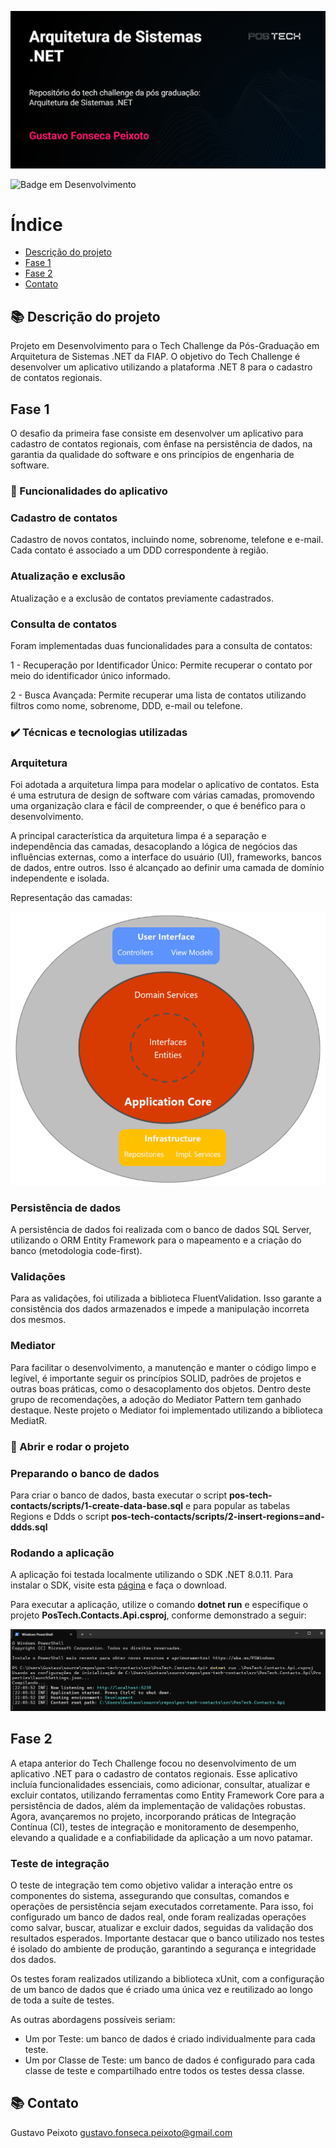 ![Capa com o nome do curso da pós graduação](./assets/thumbnail.png)

![Badge em Desenvolvimento](http://img.shields.io/static/v1?label=STATUS&message=EM%20DESENVOLVIMENTO&color=GREEN&style=for-the-badge)

# Índice 

- [Descrição do projeto](#-descrição-do-projeto)
- [Fase 1](#fase-1)
- [Fase 2](#fase-2)
- [Contato](#-contato)

## 📚 Descrição do projeto

Projeto em Desenvolvimento para o Tech Challenge da Pós-Graduação em Arquitetura de Sistemas .NET da FIAP.
O objetivo do Tech Challenge é desenvolver um aplicativo utilizando a plataforma .NET 8 para o cadastro de contatos regionais. 

## Fase 1
O desafio da primeira fase consiste em desenvolver um aplicativo para cadastro de contatos regionais, com ênfase na persistência de dados, na garantia da qualidade do software e ons princípios de engenharia de software.

### 🔨 Funcionalidades do aplicativo

### Cadastro de contatos
Cadastro de novos contatos, incluindo nome, sobrenome, telefone e e-mail. Cada contato é associado a um DDD correspondente à região.

### Atualização e exclusão
Atualização e a exclusão de contatos previamente cadastrados.

### Consulta de contatos
Foram implementadas duas funcionalidades para a consulta de contatos:

1 - Recuperação por Identificador Único: Permite recuperar o contato por meio do identificador único informado.

2 - Busca Avançada: Permite recuperar uma lista de contatos utilizando filtros como nome, sobrenome, DDD, e-mail ou telefone.

### ✔️ Técnicas e tecnologias utilizadas

### Arquitetura

Foi adotada a arquitetura limpa para modelar o aplicativo de contatos. Esta é uma estrutura de design de software com várias camadas, promovendo uma organização clara e fácil de compreender, o que é benéfico para o desenvolvimento.

A principal característica da arquitetura limpa é a separação e independência das camadas, desacoplando a lógica de negócios das influências externas, como a interface do usuário (UI), frameworks, bancos de dados, entre outros. Isso é alcançado ao definir uma camada de domínio independente e isolada.

Representação das camadas:

![Capa com o nome do curso da pós graduação](./assets/clean-architecture.png)

### Persistência de dados

A persistência de dados foi realizada com o banco de dados SQL Server, utilizando o ORM Entity Framework para o mapeamento e a criação do banco (metodologia code-first).

### Validações

Para as validações, foi utilizada a biblioteca FluentValidation. Isso garante a consistência dos dados armazenados e impede a manipulação incorreta dos mesmos.

### Mediator

Para facilitar o desenvolvimento, a manutenção e manter o código limpo e legível, é importante seguir os princípios SOLID, padrões de projetos e outras boas práticas, como o desacoplamento dos objetos. Dentro deste grupo de recomendações, a adoção do Mediator Pattern tem ganhado destaque. Neste projeto o Mediator foi implementado utilizando a biblioteca MediatR.

### 📁 Abrir e rodar o projeto

### Preparando o banco de dados

Para criar o banco de dados, basta executar o script **pos-tech-contacts/scripts/1-create-data-base.sql** e para popular as tabelas Regions e Ddds o script **pos-tech-contacts/scripts/2-insert-regions=and-ddds.sql**

### Rodando a aplicação

A aplicação foi testada localmente utilizando o SDK .NET 8.0.11. Para instalar o SDK, visite esta [página](https://dotnet.microsoft.com/en-us/download/dotnet/8.0) e faça o download. 

Para executar a aplicação, utilize o comando **dotnet run** e especifique o projeto **PosTech.Contacts.Api.csproj**, conforme demonstrado a seguir:

![Capa com o nome do curso da pós graduação](./assets/dotnet-run-command.png)

## Fase 2

A etapa anterior do Tech Challenge focou no desenvolvimento de um aplicativo .NET para o cadastro de contatos regionais. Esse aplicativo incluía funcionalidades essenciais, como adicionar, consultar, atualizar e excluir contatos, utilizando ferramentas como Entity Framework Core para a persistência de dados, além da implementação de validações robustas. Agora, avançaremos no projeto, incorporando práticas de Integração Contínua (CI), testes de integração e monitoramento de desempenho, elevando a qualidade e a confiabilidade da aplicação a um novo patamar.

### Teste de integração

O teste de integração tem como objetivo validar a interação entre os componentes do sistema, assegurando que consultas, comandos e operações de persistência sejam executados corretamente. Para isso, foi configurado um banco de dados real, onde foram realizadas operações como salvar, buscar, atualizar e excluir dados, seguidas da validação dos resultados esperados. Importante destacar que o banco utilizado nos testes é isolado do ambiente de produção, garantindo a segurança e integridade dos dados.

Os testes foram realizados utilizando a biblioteca xUnit, com a configuração de um banco de dados que é criado uma única vez e reutilizado ao longo de toda a suíte de testes.

As outras abordagens possíveis seriam:

- Um por Teste: um banco de dados é criado individualmente para cada teste.
- Um por Classe de Teste: um banco de dados é configurado para cada classe de teste e compartilhado entre todos os testes dessa classe.

## 📚 Contato

Gustavo Peixoto
gustavo.fonseca.peixoto@gmail.com
